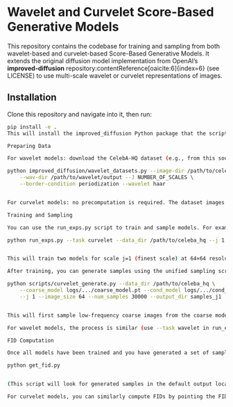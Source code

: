 # Wavelet and Curvelet Score-Based Generative Models

This repository contains the codebase for training and sampling from both wavelet-based and curvelet-based Score-Based Generative Models. It extends the original diffusion model implementation from OpenAI’s **improved-diffusion** repository:contentReference[oaicite:6]{index=6} (see LICENSE) to use multi-scale wavelet or curvelet representations of images.

## Installation

Clone this repository and navigate into it, then run:

```bash
pip install -e .
This will install the improved_diffusion Python package that the scripts depend on.

Preparing Data

For wavelet models: download the CelebA-HQ dataset (e.g., from this source), then generate wavelet coefficients using:

python improved_diffusion/wavelet_datasets.py --image-dir /path/to/celeba_hq \
    --wav-dir /path/to/wavelet/output --J NUMBER_OF_SCALES \
    --border-condition periodization --wavelet haar


For curvelet models: no precomputation is required. The dataset images are used directly, and curvelet coefficients are computed on-the-fly by the data loader.

Training and Sampling

You can use the run_exps.py script to train and sample models. For example, to train curvelet-based models, run:

python run_exps.py --task curvelet --data_dir /path/to/celeba_hq --j 1 --final_size 64


This will train two models for scale j=1 (finest scale) at 64×64 resolution: an unconditional coarse model and a conditional high-frequency (wedge) model. Training logs and checkpoints are saved to a logs/ directory by default. (The script uses MPI with 4 GPUs by default – you may adapt the commands or run on a single GPU by omitting MPI.)

After training, you can generate samples using the unified sampling script:

python scripts/curvelet_generate.py --data_dir /path/to/celeba_hq \
    --coarse_model logs/.../coarse_model.pt --cond_model logs/.../cond_model.pt \
    --j 1 --image_size 64 --num_samples 30000 --output_dir samples_j1


This will first sample low-frequency coarse images from the coarse model, then sample high-frequency details from the conditional model, and finally combine them using the inverse curvelet transform to produce 30,000 full 64×64 images (saved in samples_j1). Adjust --j, --image_size, and the model paths as needed for your experiment. You can also specify --angles_per_scale if you used a non-default wedge configuration during training.

For wavelet models, the process is similar (use --task wavelet in run_exps.py). After training, use the corresponding wavelet sampling script or run_exps.py to generate samples.

FID Computation

Once all models have been trained and you have generated a set of samples (e.g., 30,000 samples for each setting), you can compute the Fréchet Inception Distance (FID) scores. For wavelet models, use:

python get_fid.py


(This script will look for generated samples in the default output locations. If different, provide the correct paths inside the script or via arguments.)

For curvelet models, you can similarly compute FIDs by pointing the FID script to the directory of generated curvelet samples.
